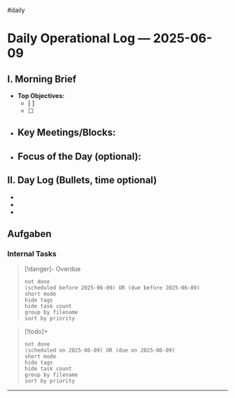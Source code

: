 #daily
# Daily Operational Log — 2025-06-09

## I. Morning Brief

- **Top Objectives:**
  - [ ]
  - [ ]
- **Key Meetings/Blocks:**
  -
- **Focus of the Day (optional):**
  -

## II. Day Log (Bullets, time optional)

-
-
-

## Aufgaben

### Internal Tasks

> [!danger]- Overdue
>```tasks
>not done
>(scheduled before 2025-06-09) OR (due before 2025-06-09)
>short mode
>hide tags
>hide task count
>group by filename
>sort by priority
>```

> [!todo]+
>```tasks
>not done
>(scheduled on 2025-06-09) OR (due on 2025-06-09)
>short mode
>hide tags
>hide task count
>group by filename
>sort by priority
>```

---
